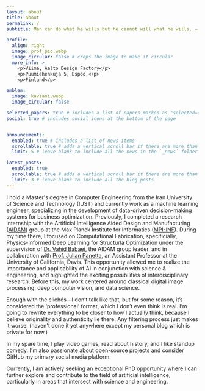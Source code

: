 ```yaml
---
layout: about
title: about
permalink: /
subtitle: Man can do what he wills but he cannot will what he wills. — Arthur Schopenhauer

profile:
  align: right
  image: prof_pic.webp
  image_circular: false # crops the image to make it circular
  more_info: >
    <p>Viima, Aalto Design Factory</p>
    <p>Puumiehenkuja 5, Espoo,</p>
    <p>Finland</p>

emblem:
  image: kaviani.webp
  image_circular: false

selected_papers: true # includes a list of papers marked as "selected={true}"
social: true # includes social icons at the bottom of the page


announcements:
  enabled: true # includes a list of news items
  scrollable: true # adds a vertical scroll bar if there are more than 3 news items
  limit: 5 # leave blank to include all the news in the `_news` folder

latest_posts:
  enabled: true
  scrollable: true # adds a vertical scroll bar if there are more than 3 new posts items
  limit: 3 # leave blank to include all the blog posts
---
```


I hold a Master's degree in Computer Engineering from the Iran University of Science and Technology (IUST) and currently work as a machine learning engineer, specializing in the development of data-driven decision-making systems for business optimization. Previously, I completed a research internship with the Artificial Intelligence Aided Design and Manufacturing (<a href="https://aidam.mpi-inf.mpg.de/">AIDAM</a>) group at the Max Planck Institute for Informatics (<a href="https://www.mpi-inf.mpg.de/home/">MPI-INF</a>). During my time there, I focused on Computational Fabrication, specificially, Physics-Informed Deep Learning for Structurla Optimization under the supervision of <a href="https://aidam.mpi-inf.mpg.de/?view=people_vahid">Dr. Vahid Babaei</a>, the AIDAM group leader, and in collaboration with <a href="https://julianpanetta.com/">Prof. Julian Panetta</a>, an Assistant Professor at the University of California, Davis. This opportunity allowed me to realize the importance and applicability of AI in conjunction with science & engineering, and highlighted the exciting possibilities of interdisciplinary research. Before this, my work centered around classical digital image processing, deep computer vision, and data science.

Enough with the clichés—I don’t talk like that, but for some reason, it’s considered the ‘professional’ format, which I don’t even think is real. I’m going to rewrite everything to be closer to how I actually think, because I believe originality and authenticity lie there. Any filtering process just makes it worse. (haven't done it yet anywhere except my personal blog which is private for now.)

In my spare time, I play video games, read about history, and I like standup comedy. I'm also passionate about open-source projects and consider GitHub my primary social media platform.

Currently, I am actively seeking an exceptional PhD opportunity where I can further explore and contribute to the field of artificial intelligence, particularly in areas that intersect with science and engineering.
